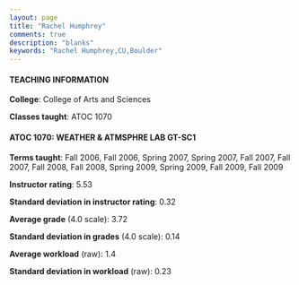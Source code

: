 ```yaml
---
layout: page
title: "Rachel Humphrey" 
comments: true
description: "blanks"
keywords: "Rachel Humphrey,CU,Boulder"
---
```

<head>
<script src="https://ajax.googleapis.com/ajax/libs/jquery/2.1.3/jquery.min.js"></script>
<script src="https://dl.dropboxusercontent.com/s/pc42nxpaw1ea4o9/highcharts.js?dl=0"></script>
<!-- <script src="../assets/js/highcharts.js"></script> -->
<style type="text/css">@font-face {
	font-family: "Bebas Neue";
	src: url(https://www.filehosting.org/file/details/544349/BebasNeue Regular.otf) format("opentype");
	}
	h1.Bebas { 
		font-family: "Bebas Neue", Verdana, Tahoma;
	}
</style>
</head>
	   
#### TEACHING INFORMATION

**College**: College of Arts and Sciences

**Classes taught**: ATOC 1070

#### ATOC 1070: WEATHER & ATMSPHRE LAB GT-SC1

**Terms taught**: Fall 2006, Fall 2006, Spring 2007, Spring 2007, Fall 2007, Fall 2007, Fall 2008, Fall 2008, Spring 2009, Spring 2009, Fall 2009, Fall 2009

**Instructor rating**: 5.53

**Standard deviation in instructor rating**: 0.32

**Average grade** (4.0 scale): 3.72

**Standard deviation in grades** (4.0 scale): 0.14

**Average workload** (raw): 1.4

**Standard deviation in workload** (raw): 0.23

